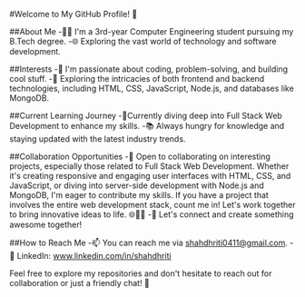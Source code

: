 #Welcome to My GitHub Profile! 👋

##About Me
-👨‍💻 I'm a 3rd-year Computer Engineering student pursuing my B.Tech degree.
-🌐 Exploring the vast world of technology and software development.

##Interests
-👀 I'm passionate about coding, problem-solving, and building cool stuff.
-🚀 Exploring the intricacies of both frontend and backend technologies, including HTML, CSS, JavaScript, Node.js, and databases like MongoDB. 

##Current Learning Journey
-🌱Currently diving deep into Full Stack Web Development to enhance my skills. 
-📚 Always hungry for knowledge and staying updated with the latest industry trends.

##Collaboration Opportunities
-💞️ Open to collaborating on interesting projects, especially those related to Full Stack Web Development. 
Whether it's creating responsive and engaging user interfaces with HTML, CSS, and JavaScript, or diving into server-side development with Node.js and MongoDB, I'm eager to contribute my skills. 
If you have a project that involves the entire web development stack, count me in! Let's work together to bring innovative ideas to life. 🌐👨‍💻
-🤝 Let's connect and create something awesome together!

##How to Reach Me
-📫 You can reach me via shahdhriti0411@gmail.com.
-💼 LinkedIn: www.linkedin.com/in/shahdhriti

Feel free to explore my repositories and don't hesitate to reach out for collaboration or just a friendly chat! 🚀
